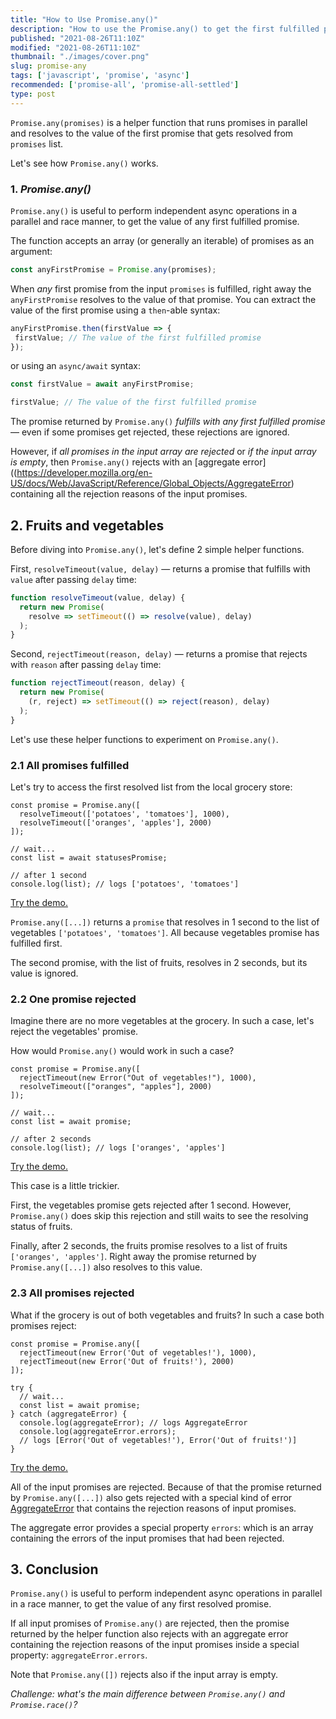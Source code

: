 ```yaml
---
title: "How to Use Promise.any()"
description: "How to use the Promise.any() to get the first fulfilled promise from an array of promises."
published: "2021-08-26T11:10Z"
modified: "2021-08-26T11:10Z"
thumbnail: "./images/cover.png"
slug: promise-any
tags: ['javascript', 'promise', 'async']
recommended: ['promise-all', 'promise-all-settled']
type: post
---
```


`Promise.any(promises)` is a helper function that runs promises in parallel and resolves to the value of the first promise that gets resolved from `promises` list.  

Let's see how `Promise.any()` works.  

### 1. *Promise.any()*

`Promise.any()` is useful to perform independent async operations in a parallel and race manner, to get the value of any first fulfilled promise.  

The function accepts an array (or generally an iterable) of promises as an argument:

```javascript
const anyFirstPromise = Promise.any(promises);
```

When *any* first promise from the input `promises` is fulfilled, right away the `anyFirstPromise` resolves to the value of that promise. You can extract the value of the first promise using a `then`-able syntax:

```javascript
anyFirstPromise.then(firstValue => {
 firstValue; // The value of the first fulfilled promise
});
```

or using an `async/await` syntax:  

```javascript
const firstValue = await anyFirstPromise;

firstValue; // The value of the first fulfilled promise
```

The promise returned by `Promise.any()` *fulfills with any first fulfilled promise* &mdash; even if some promises get rejected, these rejections are ignored. 

However, if *all promises in the input array are rejected* or *if the input array is empty*, then `Promise.any()` rejects with an [aggregate error]((https://developer.mozilla.org/en-US/docs/Web/JavaScript/Reference/Global_Objects/AggregateError) containing all the rejection reasons of the input promises.  

## 2. Fruits and vegetables

Before diving into `Promise.any()`, let's define 2 simple helper functions.  

First, `resolveTimeout(value, delay)` &mdash; returns a promise that fulfills with `value` after passing `delay` time:

```javascript
function resolveTimeout(value, delay) {
  return new Promise(
    resolve => setTimeout(() => resolve(value), delay)
  );
}
```

Second, `rejectTimeout(reason, delay)` &mdash; returns a promise that rejects with `reason` after passing `delay` time:

```javascript 
function rejectTimeout(reason, delay) {
  return new Promise(
    (r, reject) => setTimeout(() => reject(reason), delay)
  );
}
```

Let's use these helper functions to experiment on `Promise.any()`.  

### 2.1 All promises fulfilled

Let's try to access the first resolved list from the local grocery store:

```javascript{2,3}
const promise = Promise.any([
  resolveTimeout(['potatoes', 'tomatoes'], 1000),
  resolveTimeout(['oranges', 'apples'], 2000)
]);

// wait...
const list = await statusesPromise;

// after 1 second
console.log(list); // logs ['potatoes', 'tomatoes']
```

[Try the demo.](https://codesandbox.io/s/first-fulfilled-w89h7?file=/src/index.js)

`Promise.any([...])` returns a `promise` that resolves in 1 second to the list of vegetables `['potatoes', 'tomatoes']`. All because vegetables promise has fulfilled first.  

The second promise, with the list of fruits, resolves in 2 seconds, but its value is ignored.  

### 2.2 One promise rejected

Imagine there are no more vegetables at the grocery. In such a case, let's reject the vegetables' promise.  

How would `Promise.any()` would work in such a case?  

```javascript{2}
const promise = Promise.any([
  rejectTimeout(new Error("Out of vegetables!"), 1000),
  resolveTimeout(["oranges", "apples"], 2000)
]);

// wait...
const list = await promise;

// after 2 seconds
console.log(list); // logs ['oranges', 'apples']
```

[Try the demo.](https://codesandbox.io/s/one-rejected-dkxrw?file=/src/index.js)

This case is a little trickier.  

First, the vegetables promise gets rejected after 1 second. However, `Promise.any()` does skip this rejection and still waits to see the resolving status of fruits.  

Finally, after 2 seconds, the fruits promise resolves to a list of fruits `['oranges', 'apples']`. Right away the promise returned by `Promise.any([...])` also resolves to this value.  

### 2.3 All promises rejected

What if the grocery is out of both vegetables and fruits? In such a case both promises reject:

```javascript{2-3}
const promise = Promise.any([
  rejectTimeout(new Error('Out of vegetables!'), 1000),
  rejectTimeout(new Error('Out of fruits!'), 2000)
]);

try {
  // wait...
  const list = await promise;
} catch (aggregateError) {
  console.log(aggregateError); // logs AggregateError
  console.log(aggregateError.errors); 
  // logs [Error('Out of vegetables!'), Error('Out of fruits!')]
}
```

[Try the demo.](https://codesandbox.io/s/all-rejected-fbwgu?file=/src/index.js:283-297)

All of the input promises are rejected. Because of that the promise returned by `Promise.any([...])` also gets rejected with a special kind of error [AggregateError](https://developer.mozilla.org/en-US/docs/Web/JavaScript/Reference/Global_Objects/AggregateError) that contains the rejection reasons of input promises. 

The aggregate error provides a special property `errors`: which is an array containing the errors of the input promises that had been rejected.  

## 3. Conclusion

`Promise.any()` is useful to perform independent async operations in parallel in a race manner, to get the value of any first resolved promise.  

If all input promises of `Promise.any()` are rejected, then the promise returned by the helper function also rejects with an aggregate error containing the rejection reasons of the input promises inside a special property: `aggregateError.errors`.  

Note that `Promise.any([])` rejects also if the input array is empty.  

*Challenge: what's the main difference between `Promise.any()` and `Promise.race()`?*
